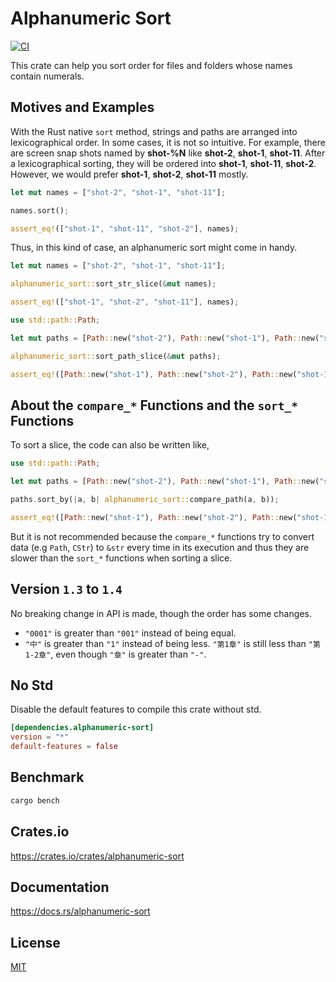 Alphanumeric Sort
====================

[![CI](https://github.com/magiclen/alphanumeric-sort/actions/workflows/ci.yml/badge.svg)](https://github.com/magiclen/alphanumeric-sort/actions/workflows/ci.yml)

This crate can help you sort order for files and folders whose names contain numerals.

## Motives and Examples

With the Rust native `sort` method, strings and paths are arranged into lexicographical order. In some cases, it is not so intuitive. For example, there are screen snap shots named by **shot-%N** like **shot-2**, **shot-1**, **shot-11**. After a lexicographical sorting, they will be ordered into **shot-1**, **shot-11**, **shot-2**. However, we would prefer **shot-1**, **shot-2**, **shot-11** mostly.

```rust
let mut names = ["shot-2", "shot-1", "shot-11"];

names.sort();

assert_eq!(["shot-1", "shot-11", "shot-2"], names);
```

Thus, in this kind of case, an alphanumeric sort might come in handy.

```rust
let mut names = ["shot-2", "shot-1", "shot-11"];

alphanumeric_sort::sort_str_slice(&mut names);

assert_eq!(["shot-1", "shot-2", "shot-11"], names);
```

```rust
use std::path::Path;

let mut paths = [Path::new("shot-2"), Path::new("shot-1"), Path::new("shot-11")];

alphanumeric_sort::sort_path_slice(&mut paths);

assert_eq!([Path::new("shot-1"), Path::new("shot-2"), Path::new("shot-11")], paths);
```

## About the `compare_*` Functions and the `sort_*` Functions

To sort a slice, the code can also be written like,

```rust
use std::path::Path;

let mut paths = [Path::new("shot-2"), Path::new("shot-1"), Path::new("shot-11")];

paths.sort_by(|a, b| alphanumeric_sort::compare_path(a, b));

assert_eq!([Path::new("shot-1"), Path::new("shot-2"), Path::new("shot-11")], paths);
```

But it is not recommended because the `compare_*` functions try to convert data (e.g `Path`, `CStr`) to `&str` every time in its execution and thus they are slower than the `sort_*` functions when sorting a slice.

## Version `1.3` to `1.4`

No breaking change in API is made, though the order has some changes.

* `"0001"` is greater than `"001"` instead of being equal.
* `"中"` is greater than `"1"` instead of being less. `"第1章"` is still less than `"第1-2章"`, even though `"章"` is greater than `"-"`.

## No Std

Disable the default features to compile this crate without std.

```toml
[dependencies.alphanumeric-sort]
version = "*"
default-features = false
```

## Benchmark

```bash
cargo bench
```

## Crates.io

https://crates.io/crates/alphanumeric-sort

## Documentation

https://docs.rs/alphanumeric-sort

## License

[MIT](LICENSE)